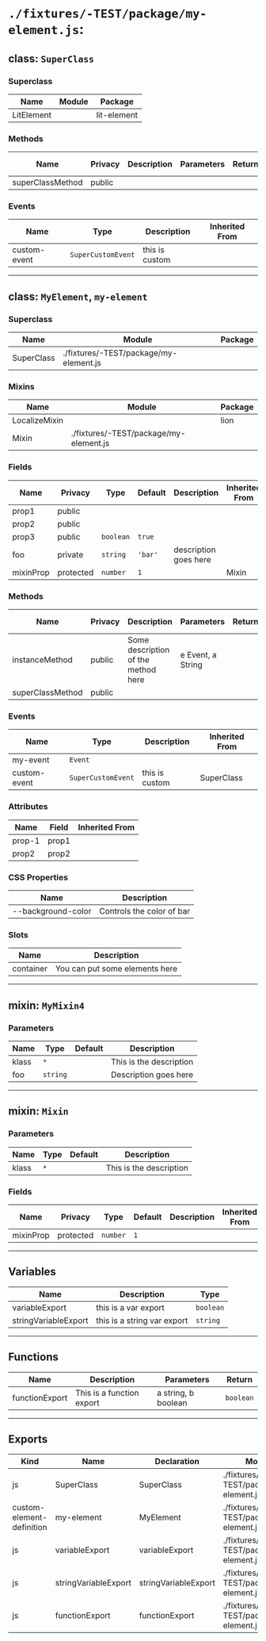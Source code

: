 # `./fixtures/-TEST/package/my-element.js`:

## class: `SuperClass`

### Superclass

| Name       | Module | Package     |
| ---------- | ------ | ----------- |
| LitElement |        | lit-element |

### Methods

| Name             | Privacy | Description | Parameters | Return | Inherited From |
| ---------------- | ------- | ----------- | ---------- | ------ | -------------- |
| superClassMethod | public  |             |            |        |                |

### Events

| Name         | Type               | Description    | Inherited From |
| ------------ | ------------------ | -------------- | -------------- |
| custom-event | `SuperCustomEvent` | this is custom |                |

<hr/>

## class: `MyElement`, `my-element`

### Superclass

| Name       | Module                                 | Package |
| ---------- | -------------------------------------- | ------- |
| SuperClass | ./fixtures/-TEST/package/my-element.js |         |

### Mixins

| Name          | Module                                 | Package |
| ------------- | -------------------------------------- | ------- |
| LocalizeMixin |                                        | lion    |
| Mixin         | ./fixtures/-TEST/package/my-element.js |         |

### Fields

| Name      | Privacy   | Type      | Default | Description           | Inherited From |
| --------- | --------- | --------- | ------- | --------------------- | -------------- |
| prop1     | public    |           |         |                       |                |
| prop2     | public    |           |         |                       |                |
| prop3     | public    | `boolean` | `true`  |                       |                |
| foo       | private   | `string`  | `'bar'` | description goes here |                |
| mixinProp | protected | `number`  | `1`     |                       | Mixin          |

### Methods

| Name             | Privacy | Description                         | Parameters        | Return | Inherited From |
| ---------------- | ------- | ----------------------------------- | ----------------- | ------ | -------------- |
| instanceMethod   | public  | Some description of the method here | e Event, a String |        |                |
| superClassMethod | public  |                                     |                   |        | SuperClass     |

### Events

| Name         | Type               | Description    | Inherited From |
| ------------ | ------------------ | -------------- | -------------- |
| my-event     | `Event`            |                |                |
| custom-event | `SuperCustomEvent` | this is custom | SuperClass     |

### Attributes

| Name   | Field | Inherited From |
| ------ | ----- | -------------- |
| prop-1 | prop1 |                |
| prop2  | prop2 |                |

### CSS Properties

| Name               | Description               |
| ------------------ | ------------------------- |
| --background-color | Controls the color of bar |

### Slots

| Name      | Description                    |
| --------- | ------------------------------ |
| container | You can put some elements here |

<hr/>

## mixin: `MyMixin4`
### Parameters

| Name  | Type     | Default | Description             |
| ----- | -------- | ------- | ----------------------- |
| klass | `*`      |         | This is the description |
| foo   | `string` |         | Description goes here   |

<hr/>

## mixin: `Mixin`
### Parameters

| Name  | Type | Default | Description             |
| ----- | ---- | ------- | ----------------------- |
| klass | `*`  |         | This is the description |

### Fields

| Name      | Privacy   | Type     | Default | Description | Inherited From |
| --------- | --------- | -------- | ------- | ----------- | -------------- |
| mixinProp | protected | `number` | `1`     |             |                |

<hr/>

## Variables

| Name                 | Description                 | Type      |
| -------------------- | --------------------------- | --------- |
| variableExport       | this is a var export        | `boolean` |
| stringVariableExport | this is a string var export | `string`  |

<hr/>

## Functions

| Name           | Description               | Parameters          | Return    |
| -------------- | ------------------------- | ------------------- | --------- |
| functionExport | This is a function export | a string, b boolean | `boolean` |

<hr/>

## Exports

| Kind                      | Name                 | Declaration          | Module                                 | Package |
| ------------------------- | -------------------- | -------------------- | -------------------------------------- | ------- |
| js                        | SuperClass           | SuperClass           | ./fixtures/-TEST/package/my-element.js |         |
| custom-element-definition | my-element           | MyElement            | ./fixtures/-TEST/package/my-element.js |         |
| js                        | variableExport       | variableExport       | ./fixtures/-TEST/package/my-element.js |         |
| js                        | stringVariableExport | stringVariableExport | ./fixtures/-TEST/package/my-element.js |         |
| js                        | functionExport       | functionExport       | ./fixtures/-TEST/package/my-element.js |         |
